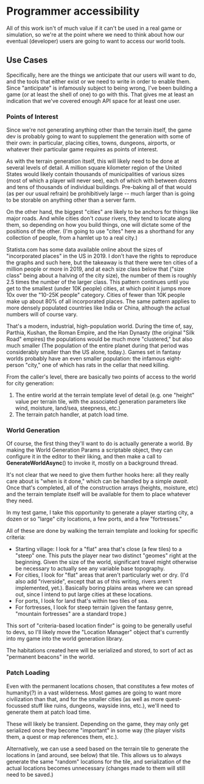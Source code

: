 # Programmer accessibility

All of this work isn't of much value if it can't be used in a real game or simulation, so we're at the point where we need to think about how our eventual (developer) users are going to want to access our world tools.

## Use Cases

Specifically, here are the things we anticipate that our users will want to do, and the tools that either exist or we need to write in order to enable them.   Since "anticipate" is infamously subject to being wrong, I've been building a game (or at least the shell of one) to go with this.   That gives me at least an indication that we've covered enough API space for at least one user.

### Points of Interest 

Since we're not generating anything other than the terrain itself, the game dev is probably going to want to supplement the generation with some of their own:  in particular, placing cities, towns, dungeons, airports, or whatever their particular game requires as points of interest.

As with the terrain generation itself, this will likely need to be done at several levels of detail.   A million square kilometer region of the United States would likely contain thousands of municipalities of various sizes (most of which a player will never see), each of which with between dozens and tens of thousands of individual buildings.     Pre-baking all of that would (as per our usual refrain) be prohibitively large -- much larger than is going to be storable on anything other than a server farm.

On the other hand, the biggest "cities" are likely to be anchors for things like major roads.   And while cities don't _cause_ rivers, they tend to locate along them, so depending on how you build things, one will dictate some of the positions of the other.  (I'm going to use "cites" here as a shorthand for any collection of people, from a hamlet up to a real city.)

Statista.com has some data available online about the sizes of "incorporated places" in the US in 2019.  I don't have the rights to reproduce the graphs and such here, but the takeaway is that there were ten cities of a million people or more in 2019, and at each size class below that ("size class" being about a halving of the city size), the number of them is roughly 2.5 times the number of the larger class.   This pattern continues until you get to the smallest (under 10K people) cities, at which point it jumps more 10x over the "10-25K people" category.    Cities of fewer than 10K people make up about 80% of all incorporated places.      The same pattern applies to more densely populated countries like India or China, although the actual numbers will of course vary.

That's a modern, industrial, high-population world.    During the time of, say, Parthia, Kushan, the Roman Empire, and the Han Dynasty (the original "Silk Road" empires) the populations would be much more "clustered," but also much smaller (The population of the entire planet during that period was considerably smaller than the US alone, today.).  Games set in fantasy worlds probably have an even smaller population:  the infamous eight-person "city," one of which has rats in the cellar that need killing.

From the caller's level, there are basically two points of access to the world for city generation:  

1. The entire world at the terrain template level of detail (e.g. one "height" value per terrain tile, with the associated generation parameters like wind, moisture, land/sea, steepness, etc.)
2. The terrain patch handler, at patch load time.

### World Generation

Of course, the first thing they'll want to do is actually generate a world.   By making the World Generation Params a scriptable object, they can configure it in the editor to their liking, and then make a call to **GenerateWorldAsync**() to invoke it, mostly on a background thread.

It's not clear that we need to give them further hooks here: all they really care about is "when is it done," which can be handled by a simple _await_.   Once that's completed, all of the construction arrays (heights, moisture, etc) and the terrain template itself will be available for them to place whatever they need.

In my test game, I take this opportunity to generate a player starting city, a dozen or so "large" city locations, a few ports, and a few "fortresses."   

All of these are done by walking the terrain template and looking for specific criteria:

- Starting village: I look for a "flat" area that's close (a few tiles) to a "steep" one.  This puts the player near two distinct "geomes" right at the beginning.  Given the size of the world, significant travel might otherwise be necessary to actually see any variable base topography.
- For cities, I look for "flat" areas that aren't particularly wet or dry.  (I'd also add "riverside", except that as of this writing, rivers aren't implemented, yet.).  Basically boring plains areas where we can spread out, since I intend to put large cities at these locations.
- For ports, I look for land that's within two tiles of sea.
- For fortresses, I look for steep terrain (given the fantasy genre, "mountain fortresses" are a standard trope.)

This sort of "criteria-based location finder" is going to be generally useful to devs, so I'll likely move the "Location Manager" object that's currently into my game into the world generation library.

The habitations created here will be serialized and stored, to sort of act as "permanent beacons" in the world.

### Patch Loading

Even with the permanent locations chosen, that constitutes a few motes of humanity(?) in a vast wilderness.   Most games are going to want more civilization than that, and for the smaller cities (as well as more quest-focussed stuff like ruins, dungeons, wayside inns, etc.), we'll need to generate them at patch load time.

These will likely be transient.  Depending on the game, they may only get serialized once they become "important" in some way (the player visits them, a quest or map references them, etc.).  

Alternatively, we can use a seed based on the terrain tile to generate the locations in (and around, see below) that tile.  This allows us to always generate the same "random" locations for the tile, and serialization of the actual locations becomes unnecessary (changes made to them will still need to be saved.)
